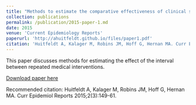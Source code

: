 ```yaml
---
title: "Methods to estimate the comparative effectiveness of clinical strategies that administer the same intervention at different times"
collection: publications
permalink: /publication/2015-paper-1.md
date: 2015
venue: 'Current Epidemiology Reports'
paperurl: 'http://ahuitfeldt.github.io/files/paper1.pdf'
citation: 'Huitfeldt A, Kalager M, Robins JM, Hoff G, Hernan MA. Curr Epidemiol Reports 2015;2(3):149-61'
---
```

This paper discusses methods for estimating the effect of the interval between repeated medical interventions.

[Download paper here](http://ahuitfeldt.github.io/files/paper1.pdf)

Recommended citation: Huitfeldt A, Kalager M, Robins JM, Hoff G, Hernan MA. Curr Epidemiol Reports 2015;2(3):149-61.